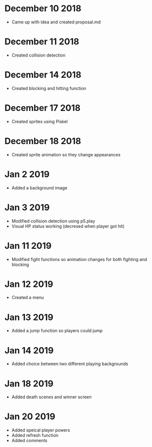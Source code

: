 # December 10 2018
- Came up with idea and created proposal.md

# December 11 2018
- Created collision detection

# December 14 2018
- Created blocking and hitting function

# December 17 2018
- Created sprites using Piskel

# December 18 2018
- Created sprite animation so they change appearances

# Jan 2 2019
- Added a background image

# Jan 3 2019
- Modified collision detection using p5.play
- Visual HP status working (decresed when player got hit)

# Jan 11 2019
- Modified fight functions so animation changes for both fighting and blocking

# Jan 12 2019
- Created a menu 

# Jan 13 2019
- Added a jump function so players could jump

# Jan 14 2019
- Added choice between two different playing backgrounds

# Jan 18 2019
- Added death scenes and winner screen

# Jan 20 2019
- Added speical player powers
- Added refresh function
- Added comments
